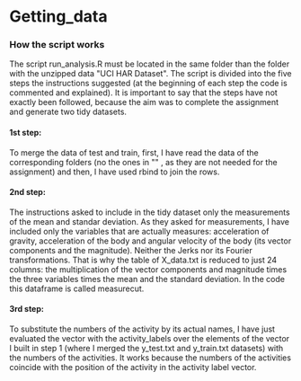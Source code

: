 # Getting_data
### How the script works
The script run_analysis.R must be located in the same folder than the folder with the unzipped data "UCI HAR Dataset".
The script is divided into the five steps the instructions suggested (at the beginning of each step the code is commented and explained). It is important to say that the steps have not exactly been followed, because the aim was to complete the assignment and generate two tidy datasets. 
#### 1st step:
To merge the data of test and train, first, I have read the data of the corresponding folders (no the ones in "" , as they are not needed for the assignment) and then, I have used rbind to join the rows.
#### 2nd step:
The instructions asked to include in the tidy dataset only the measurements of the mean and standar deviation. As they asked for measurements, I have included only the variables that are actually measures: acceleration of gravity, acceleration of the body and angular velocity of the body (its vector components and the magnitude). Neither the Jerks nor its Fourier transformations. That is why the table of X_data.txt is reduced to just 24 columns: the multiplication of the vector components and magnitude times the three variables times the mean and the standard deviation. In the code this dataframe is called measurecut.
#### 3rd step:
To substitute the numbers of the activity by its actual names, I have just evaluated the vector with the activity_labels over the elements of the vector I built in step 1 (where I merged the y_test.txt and y_train.txt datasets) with the numbers of the activities. It works because the numbers of the activities coincide with the position of the activity in the activity label vector.
